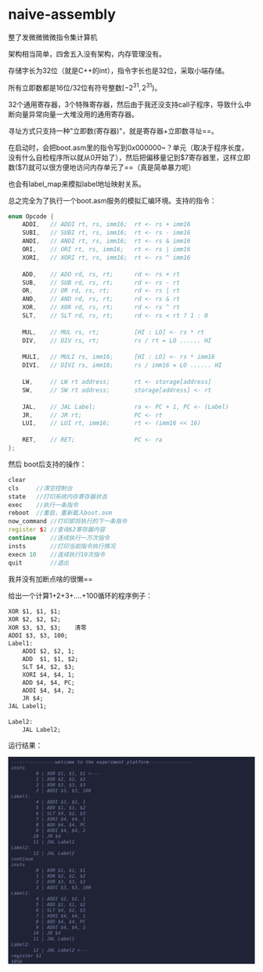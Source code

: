 # naive-assembly

整了发微微微微指令集计算机

架构相当简单，四舍五入没有架构，内存管理没有。

存储字长为32位（就是C++的int），指令字长也是32位，采取小端存储。

所有立即数都是16位/32位有符号整数$[-2^{31},2^{31})$。

32个通用寄存器，3个特殊寄存器，然后由于我还没支持call子程序，导致什么中断向量异常向量一大堆没用的通用寄存器。

寻址方式只支持一种"立即数(寄存器)"，就是寄存器+立即数寻址==。

在启动时，会把boot.asm里的指令写到$0x000000$~？单元（取决于程序长度，没有什么自检程序所以就从0开始了），然后把偏移量记到$\$7$寄存器里，这样立即数($\$7$)就可以很方便地访问内存单元了==（真是简单暴力呢）

也会有label_map来模拟label地址映射关系。

总之完全为了执行一个boot.asm服务的模拟汇编环境。支持的指令：

```C++
enum Opcode {
    ADDI,   // ADDI rt, rs, imm16;  rt <- rs + imm16                    000000 = 0
    SUBI,   // SUBI rt, rs, imm16;  rt <- rs - imm16                    000001 = 1
    ANDI,   // ANDI rt, rs, imm16;  rt <- rs & imm16                    000010 = 2
    ORI,    // ORI rt, rs, imm16;   rt <- rs | imm16                    000011 = 3
    XORI,   // XORI rt, rs, imm16;  rt <- rs ^ imm16                    000100 = 4

    ADD,    // ADD rd, rs, rt;      rd <- rs + rt                       000101 = 5
    SUB,    // SUB rd, rs, rt;      rd <- rs - rt                       000110 = 6
    OR,     // OR rd, rs, rt;       rd <- rs | rt                       000111 = 7
    AND,    // AND rd, rs, rt;      rd <- rs & rt                       001000 = 8
    XOR,    // XOR rd, rs, rt;      rd <- rs ^ rt                       001001 = 9
    SLT,    // SLT rd, rs, rt;      rd <- rs < rt ? 1 : 0               001010 = 10

    MUL,    // MUL rs, rt;          [HI : LO] <- rs * rt                001011 = 11
    DIV,    // DIV rs, rt;          rs / rt = LO ...... HI              001100 = 12

    MULI,   // MULI rs, imm16;      [HI : LO] <- rs * imm16             001101 = 13
    DIVI,   // DIVI rs, imm16;      rs / imm16 = LO ...... HI           001110 = 14

    LW,     // LW rt address;       rt <- storage[address]              001111 = 15
    SW,     // SW rt address;       storage[address] <- rt              010000 = 16

    JAL,    // JAL Label;           ra <- PC + 1, PC <- (Label)         010001 = 17
    JR,     // JR rt;               PC <- rt                            010010 = 18
    LUI,    // LUI rt, imm16;       rt <- (imm16 << 16)                 010011 = 19

    RET,    // RET;                 PC <- ra                            010100 = 20
};
```

然后 boot后支持的操作：

```c++
clear
cls		//清空控制台
state	//打印系统内存寄存器状态
exec	//执行一条指令
reboot	//重启，重新载入boot.asm
now_command //打印即将执行的下一条指令
register $2 //查询$2寄存器内容
continue	//连续执行一万次指令
insts		//打印当前指令执行情况
execn 10	//连续执行10次指令
quit		//退出
```

我并没有加断点啥的很懒==

给出一个计算1+2+3+....+100循环的程序例子：

```assembly
XOR $1, $1, $1;
XOR $2, $2, $2;
XOR $3, $3, $3;    清零
ADDI $3, $3, 100;
Label1:
    ADDI $2, $2, 1;
    ADD  $1, $1, $2;
    SLT $4, $2, $3;
    XORI $4, $4, 1;
    ADD $4, $4, PC;
    ADDI $4, $4, 2;
    JR $4;
JAL Label1;

Label2:
    JAL Label2;
```

运行结果：

![result](./perf.png)